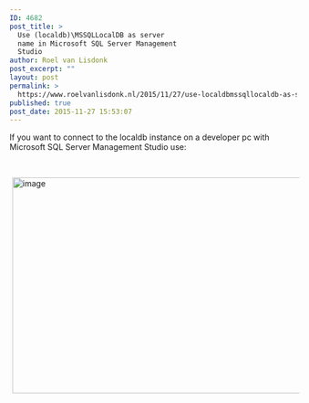 ```yaml
---
ID: 4682
post_title: >
  Use (localdb)\MSSQLLocalDB as server
  name in Microsoft SQL Server Management
  Studio
author: Roel van Lisdonk
post_excerpt: ""
layout: post
permalink: >
  https://www.roelvanlisdonk.nl/2015/11/27/use-localdbmssqllocaldb-as-server-name-in-microsoft-sql-server-management-studio/
published: true
post_date: 2015-11-27 15:53:07
---
```

<p>If you want to connect to the localdb instance on a developer pc with Microsoft SQL Server Management Studio use:</p>  <p>&#160;</p>  <p><a href="http://www.roelvanlisdonk.nl/wp-content/uploads/2015/11/image3.png" rel="lightbox"><img title="image" style="border-top: 0px; border-right: 0px; background-image: none; border-bottom: 0px; padding-top: 0px; padding-left: 0px; border-left: 0px; margin: 0px 5px; display: inline; padding-right: 0px" border="0" alt="image" src="http://www.roelvanlisdonk.nl/wp-content/uploads/2015/11/image_thumb3.png" width="580" height="378" /></a></p>